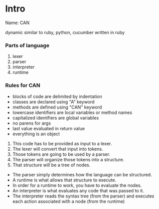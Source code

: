 # Intro

Name: CAN

dynamic
similar to ruby, python, cucumber
written in ruby

### Parts of language
1. lexer
2. parser
3. interpreter
4. runtime

### Rules for CAN
* blocks of code are delimited by indentation
* classes are declared using "A" keyword
* methods are defined using "CAN" keyword
* lowercase identifiers are local variables or method names
* capitalized identifiers are global variables
* no parens for args
* last value evaluated in return value
* everything is an object

1. This code has to be provided as input to a lexer.
1. The lexer will convert that input into tokens.
1. Those tokens are going to be used by a parser.
1. The parser will organize those tokens into a structure.
1. That structure will be a tree of nodes.

* The parser simply determines how the language can be structured.
* A runtime is what allows that structure to execute.
* In order for a runtime to work, you have to evaluate the nodes.
* An interpreter is what evaluates any code that was passed to it.
* The interpreter reads the syntax tree (from the parser) and executes each action associated with a node (from the runtime)

